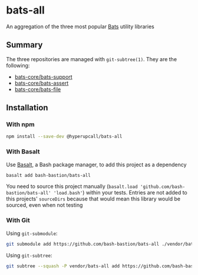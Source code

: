 # bats-all

An aggregation of the three most popular [Bats](https://github.com/bats-core/bats-core) utility libraries

## Summary

The three repositories are managed with `git-subtree(1)`. They are the following:

- [bats-core/bats-support](https://github.com/bats-core/bats-support)
- [bats-core/bats-assert](https://github.com/bats-core/bats-assert)
- [bats-core/bats-file](https://github.com/bats-core/bats-file)

## Installation

### With npm

```sh
npm install --save-dev @hyperupcall/bats-all
```

### With Basalt

Use [Basalt](https://github.com/hyperupcall/basalt), a Bash package manager, to add this project as a dependency

```sh
basalt add bash-bastion/bats-all
```

You need to source this project manually (`basalt.load 'github.com/bash-bastion/bats-all' 'load.bash'`) within your tests. Entries are not added to this projects' `sourceDirs` because that would mean this library would be sourced, even when not testing

### With Git

Using `git-submodule`:

```sh
git submodule add https://github.com/bash-bastion/bats-all ./vendor/bats-all
```

Using `git-subtree`:

```sh
git subtree --squash -P vendor/bats-all add https://github.com/bash-bastion/bats-all HEAD
```
